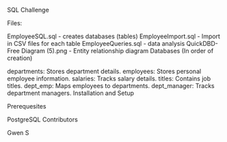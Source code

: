 SQL Challenge

Files:

EmployeeSQL.sql - creates databases (tables)
EmployeeImport.sql - Import in CSV files for each table
EmployeeQueries.sql - data analysis
QuickDBD-Free Diagram (5).png - Entity relationship diagram
Databases (In order of creation)

departments: Stores department details.
employees: Stores personal employee information.
salaries: Tracks salary details.
titles: Contains job titles.
dept_emp: Maps employees to departments.
dept_manager: Tracks department managers.
Installation and Setup

Prerequesites

PostgreSQL
Contributors

Gwen S
